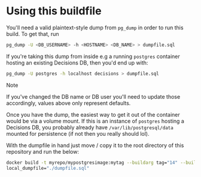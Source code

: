 # Using this buildfile

You'll need a valid plaintext-style dump from `pg_dump` in order to run this
build. To get that, run

```bash
pg_dump -U <DB_USERNAME> -h <HOSTNAME> <DB_NAME> > dumpfile.sql
```

If you're taking this dump from inside e.g a running `postgres` container
hosting an existing Decisions DB, then you'd end up with:

```bash
pg_dump -U postgres -h localhost decisions > dumpfile.sql
```

> [!NOTE]
> If you've changed the DB name or DB user you'll need to update those
> accordingly, values above only represent defaults.

Once you have the dump, the easiest way to get it out of the container would be
via a volume mount. If this is an instance of `postgres` hosting a Decisions DB,
you probably already have `/var/lib/postgresql/data` mounted for persistence (if
not then you really should lol).

With the dumpfile in hand just move / copy it to the root directory of this
repository and run the below:

```bash
docker build -t myrepo/mypostgresimage:mytag --buildarg tag="14" --buildarg \
local_dumpfile="./dumpfile.sql"
```
